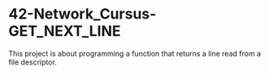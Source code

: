 # 42-Network_Cursus-GET_NEXT_LINE
This project is about programming a function that returns a line read from a file descriptor.
